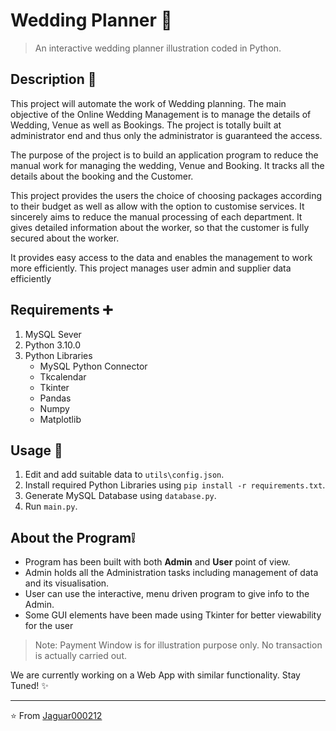 # Wedding Planner 💒

> An interactive wedding planner illustration coded in Python.

## Description 📃

This project will automate the work of Wedding planning. The main objective of the Online Wedding Management is to manage the details of Wedding, Venue as well as Bookings. The project is totally built at administrator end and thus only the administrator is guaranteed the access. 
 
The purpose of the project is to build an application program to reduce the manual work for managing the wedding, Venue and Booking. It tracks all the details about the booking and the Customer.
 
This project provides the users the choice of choosing packages according to their budget as well as allow with the option to customise services. It sincerely aims to reduce the manual processing of each department. It gives detailed information about the worker, so that the customer is fully secured about the worker.
 
It provides easy access to the data and enables the management to work more efficiently. This project manages user admin and supplier data efficiently  

## Requirements ➕

1. MySQL Sever
2. Python 3.10.0
3. Python Libraries
    - MySQL Python Connector
    - Tkcalendar
    - Tkinter
    - Pandas
    - Numpy
    - Matplotlib

## Usage 🤖

1. Edit and add suitable data to ``utils\config.json``.
2. Install required Python Libraries using ``pip install -r requirements.txt``.
3. Generate MySQL Database using ``database.py``.
4. Run ``main.py``.

## About the Program❕

- Program has been built with both **Admin** and **User** point of view.
- Admin holds all the Administration tasks including management of data and its visualisation.
- User can use the interactive, menu driven program to give info to the Admin.
- Some GUI elements have been made using Tkinter for better viewability for the user

> Note: Payment Window is for illustration purpose only. No transaction is actually carried out.

We are currently working on a Web App with similar functionality. Stay Tuned! ✨

---

⭐ From [Jaguar000212](https://www.github.com/wizard-i)